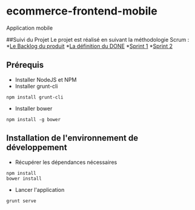 # ecommerce-frontend-mobile
Application mobile

##Suivi du Projet
Le projet est réalisé en suivant la méthodologie Scrum :
*[Le Backlog du produit](https://github.com/DTAFormation/ecommerce-frontend-mobile/wiki/Backlog-Produit)
*[La définition du DONE](https://github.com/DTAFormation/ecommerce-frontend-mobile/wiki/D%C3%A9finition-du-DONE)
*[Sprint 1](https://github.com/DTAFormation/ecommerce-frontend-mobile/wiki/Sprint-1)
*[Sprint 2](https://github.com/DTAFormation/ecommerce-frontend-mobile/wiki/Sprint-2)

## Prérequis
* Installer NodeJS et NPM
* Installer grunt-cli
```
npm install grunt-cli
```
* Installer bower
```
npm install -g bower
```

## Installation de l'environnement de développement
* Récupérer les dépendances nécessaires
```
npm install
bower install
```
* Lancer l'application
```
grunt serve
```
